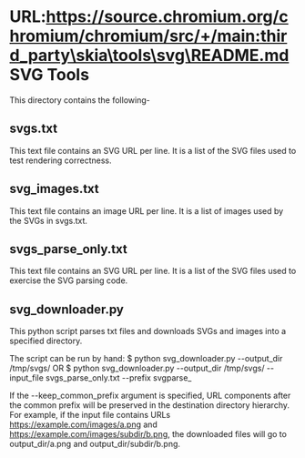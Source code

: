 URL:https://source.chromium.org/chromium/chromium/src/+/main:third_party\skia\tools\svg\README.md
SVG Tools
=========

This directory contains the following-


svgs.txt
--------
This text file contains an SVG URL per line.
It is a list of the SVG files used to test rendering correctness.

svg_images.txt
--------------
This text file contains an image URL per line.
It is a list of images used by the SVGs in svgs.txt.

svgs_parse_only.txt
-------------------
This text file contains an SVG URL per line.
It is a list of the SVG files used to exercise the SVG parsing code.

svg_downloader.py
-----------------
This python script parses txt files and downloads SVGs and images into a specified directory.

The script can be run by hand:
$ python svg_downloader.py --output_dir /tmp/svgs/
OR
$ python svg_downloader.py --output_dir /tmp/svgs/ --input_file svgs_parse_only.txt --prefix svgparse_

If the --keep_common_prefix argument is specified, URL components after the common prefix
will be preserved in the destination directory hierarchy. For example, if the input file contains
URLs https://example.com/images/a.png and https://example.com/images/subdir/b.png, the downloaded
files will go to output_dir/a.png and output_dir/subdir/b.png.